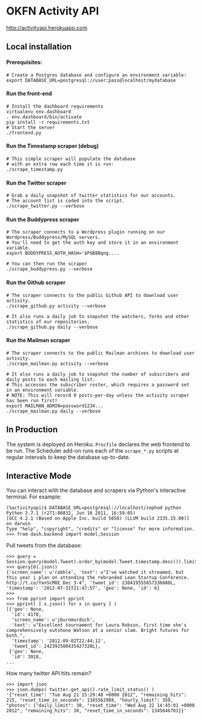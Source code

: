 # OKFN Activity API

http://activityapi.herokuapp.com

## Local installation

#### Prerequisites:
 
    # Create a Postgres database and configure an environment variable:
    export DATABASE_URL=postgresql://user:pass@localhost/mydatabase 

#### Run the front-end

    # Install the dashboard requirements
    virtualenv env.dashboard
    . env.dashboard/bin/activate
    pip install -r requirements.txt
    # Start the server
    ./frontend.py

#### Run the Timestamp scraper (debug)

    # This simple scraper will populate the database 
    # with an extra row each time it is run:
    ./scrape_timestamp.py

#### Run the Twitter scraper

    # Grab a daily snapshot of twitter statistics for our accounts.
    # The account list is coded into the script.
    ./scrape_twitter.py --verbose

#### Run the Buddypress scraper

    # The scraper connects to a Wordpress plugin running on our Wordpress/Buddypress/MySQL servers.
    # You'll need to get the auth key and store it in an environment variable.
    export BUDDYPRESS_AUTH_HASH='$P$B8Bqng....

    # You can then run the scraper
    ./scrape_buddypress.py --verbose

#### Run the Github scraper

    # The scraper connects to the public Github API to download user activity.
    ./scrape_github.py activity --verbose

    # It also runs a daily job to snapshot the watchers, forks and other statistics of our repositories.
    ./scrape_github.py daily --verbose

#### Run the Mailman scraper
    
    # The scraper connects to the public Mailman archives to download user activity.
    ./scrape_mailman.py activity --verbose

    # It also runs a daily job to snapshot the number of subscribers and daily posts to each mailing list.
    # This accesses the subscriber roster, which requires a password set in an environment variable.
    # NOTE: This will record 0 posts-per-day unless the activity scraper has been run first!
    export MAILMAN_ADMIN=password1234...
    ./scrape_mailman.py daily --verbose


## In Production
The system is deployed on Heroku. `Procfile` declares the web frontend to be run. The Scheduler add-on runs each of the `scrape_*.py` scripts at regular intervals to keep the database up-to-date.

## Interactive Mode

You can interact with the database and scrapers via Python's interactive terminal. For example:

    (%activityapi)$ DATABASE_URL=postgresql://localhost/zephod python
    Python 2.7.1 (r271:86832, Jun 16 2011, 16:59:05) 
    [GCC 4.2.1 (Based on Apple Inc. build 5658) (LLVM build 2335.15.00)] on darwin
    Type "help", "copyright", "credits" or "license" for more information.
    >>> from dash.backend import model,Session

Pull tweets from the database:

    >>> query = Session.query(model.Tweet).order_by(model.Tweet.timestamp.desc()).limit(5)
    >>> query[0].json()
    {'screen_name': u'rabble', 'text': u"I've watched it streamed, but this year i plan on attending the rebranded Lean Startup Conference. http://t.co/YanScM8E Dec 3-4", 'tweet_id': 230419555657338880L, 'timestamp': '2012-07-31T21:47:57', 'geo': None, 'id': 6}
    >>> 
    >>> from pprint import pprint
    >>> pprint( [ x.json() for x in query ] )
    [{'geo': None,
      'id': 4170,
      'screen_name': u'jburnmurdoch',
      'text': u"Excellent tournament for Laura Robson, first time she's comprehensively outshone Watson at a senior slam. Bright futures for both.",
      'timestamp': '2012-09-02T22:44:12',
      'tweet_id': 242392508435427328L},
     {'geo': None,
      'id': 3018,
    ...

How many twitter API hits remain?

    >>> import json
    >>> json.dumps( twitter.get_api().rate_limit_status() )
    '{"reset_time": "Tue Aug 21 15:29:48 +0000 2012", "remaining_hits": 215, "reset_time_in_seconds": 1345562988, "hourly_limit": 350, "photos": {"daily_limit": 30, "reset_time": "Wed Aug 22 14:45:01 +0000 2012", "remaining_hits": 30, "reset_time_in_seconds": 1345646701}}'
